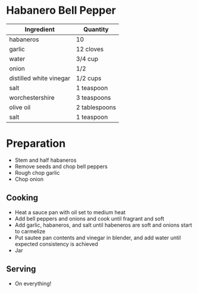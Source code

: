 # Habanero Bell Pepper

| Ingredient | Quantity |
| ------------- | ----------- |
| habaneros | 10 |
| garlic | 12 cloves |
| water | 3/4 cup |
| onion | 1/2 |
| distilled white vinegar | 1/2 cups |
| salt | 1 teaspoon |
| worchestershire | 3 teaspoons |
| olive oil | 2 tablespoons |
| salt | 1 teaspoon |

# Preparation

* Stem and half habaneros
* Remove seeds and chop bell peppers
* Rough chop garlic
* Chop onion

## Cooking

* Heat a sauce pan with oil set to medium heat
* Add bell peppers and onions and cook until fragrant and soft
* Add garlic, habaneros, and salt until habeneros are soft and onions start to carmelize
* Put sautee pan contents and vinegar in blender, and add water until expected consistency is achieved
* Jar

## Serving

* On everything!
